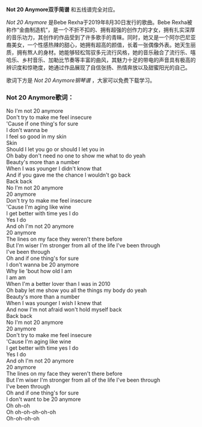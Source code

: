 

**Not 20 Anymore双手简谱** 和五线谱完全对应。

_Not 20 Anymore_ 是Bebe Rexha于2019年8月30日发行的歌曲。Bebe
Rexha被称作“金曲制造机”，是一个不折不扣的、拥有超强的创作力的才女，拥有扎实深厚的音乐功力，其创作的作品受到了许多歌手的青睐。同时，她又是一个阿尔巴尼亚裔美女，一个性感热辣的甜心，她拥有超高的颜值，长着一张偶像外表。她天生丽质，拥有熬人的身材。她能够轻松驾驭多元流行风格，她的音乐融合了流行乐、嘻哈乐、乡村音乐、加勒比节奏等丰富的曲风，其魅力十足的带电的声音具有极高的辨识度和惊艳度，她通过作品展现了自信张扬、热情奔放以及甜蜜阳光的自己。

歌词下方是 _Not 20 Anymore钢琴谱_ ，大家可以免费下载学习。

### Not 20 Anymore歌词：

No I'm not 20 anymore  
Don't try to make me feel insecure  
'Cause if one thing's for sure  
I don't wanna be  
I feel so good in my skin  
Skin  
Should I let you go or should I let you in  
Oh baby don't need no one to show me what to do yeah  
Beauty's more than a number  
When I was younger I didn't know that  
And if you gave me the chance I wouldn't go back  
Back back  
No I'm not 20 anymore  
20 anymore  
Don't try to make me feel insecure  
'Cause I'm aging like wine  
I get better with time yes I do  
Yes I do  
And oh I'm not 20 anymore  
20 anymore  
The lines on my face they weren't there before  
But I'm wiser I'm stronger from all of the life I've been through  
I've been through  
Oh and if one thing's for sure  
I don't wanna be 20 anymore  
Why lie 'bout how old I am  
I am am  
When I'm a better lover than I was in 2010  
Oh baby let me show you all the things my body do yeah  
Beauty's more than a number  
When I was younger I wish I knew that  
And now I'm not afraid won't hold myself back  
Back back  
No I'm not 20 anymore  
20 anymore  
Don't try to make me feel insecure  
'Cause I'm aging like wine  
I get better with time yes I do  
Yes I do  
And oh I'm not 20 anymore  
20 anymore  
The lines on my face they weren't there before  
But I'm wiser I'm stronger from all of the life I've been through  
I've been through  
Oh and if one thing's for sure  
I don't want to be 20 anymore  
Oh oh-oh  
Oh oh-oh-oh-oh-oh  
Oh-oh-oh-oh

